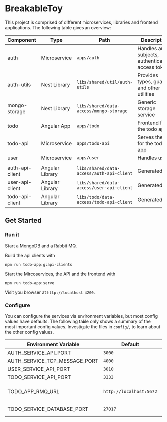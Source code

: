 # BreakableToy

This project is comprised of different microservices, libraries and frontend applications. The following table gives an overview:

| Component       | Type            | Path                                      | Description                                          |
| --------------- | --------------- | ----------------------------------------- | ---------------------------------------------------- |
| auth            | Microservice    | `apps/auth`                               | Handles auth subjects, authentication, access tokens |
| auth-utils      | Nest Library    | `libs/shared/util/auth-utils`             | Provides types, guards and other utilities           |
| mongo-storage   | Nest Library    | `libs/shared/data-access/mongo-storage`   | Generic storage service                              |
| todo            | Angular App     | `apps/todo`                               | Frontend for the todo app                            |
| todo-api        | Microservice    | `apps/todo-api`                           | Serves the API for the todo app                      |
| user            | Microservice    | `apps/user`                               | Handles users                                        |
|                 |                 |                                           |                                                      |
| auth-api-client | Angular Library | `libs/shared/data-access/auth-api-client` | Generated                                            |
| user-api-client | Angular Library | `libs/shared/data-access/user-api-client` | Generated                                            |
| todo-api-client | Angular Library | `libs/todo/data-access/todo-api-client`   | Generated                                            |

## Get Started

### Run it

Start a MongoDB and a Rabbit MQ.

Build the api clients with

```shell
npm run todo-app:g:api-clients
```

Start the Mircoservices, the API and the frontend with

```shell
npm run todo-app:serve
```

Visit you browser at `http://localhost:4200`.

### Configure

You can configure the services via environment variables, but most config values have defaults. The following table only shows a summary of the most important config values. Investigate the files in `config/`, to learn about the other config values.

| Environment Variable          | Default                 | Description                 |
| ----------------------------- | ----------------------- | --------------------------- |
| AUTH_SERVICE_API_PORT         | `3000`                  |                             |
| AUTH_SERVICE_TCP_MESSAGE_PORT | `4000`                  |                             |
| USER_SERVICE_API_PORT         | `3010`                  |                             |
| TODO_SERVICE_API_PORT         | `3333`                  |                             |
| TODO_APP_RMQ_URL              | `http://localhost:5672` | Rabbit MQ connection string |
| TODO_SERVICE_DATABASE_PORT    | `27017`                 | Mongo DB port               |
